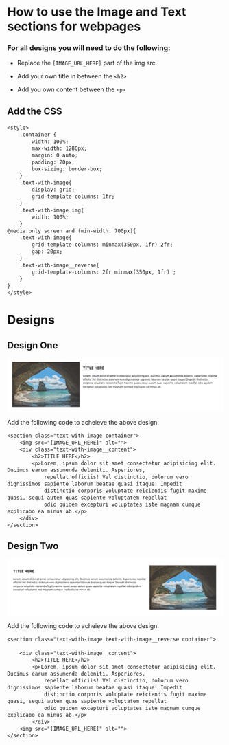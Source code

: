 # How to use the Image and Text sections for webpages

### For all designs you will need to do the following:

- Replace the `[IMAGE_URL_HERE]` part of the img src.

- Add your own title in between the `<h2>`

- Add you own content between the `<p>`

## Add the CSS

```
<style>
    .container {
        width: 100%;
        max-width: 1280px;
        margin: 0 auto;
        padding: 20px;
        box-sizing: border-box;
    }
    .text-with-image{
        display: grid;
        grid-template-columns: 1fr;
    }
    .text-with-image img{
        width: 100%;
    }
@media only screen and (min-width: 700px){
    .text-with-image{
        grid-template-columns: minmax(350px, 1fr) 2fr;
        gap: 20px;
    }
    .text-with-image__reverse{
        grid-template-columns: 2fr minmax(350px, 1fr) ;
    }
}
</style>
```

# Designs

## Design One

![Design One](https://raw.githubusercontent.com/EKMmattwindle/EKM_Webpages/main/image_text/design1.png)

Add the following code to acheieve the above design.

```
<section class="text-with-image container">
    <img src="[IMAGE_URL_HERE]" alt="">
    <div class="text-with-image__content">
        <h2>TITLE HERE</h2>
        <p>Lorem, ipsum dolor sit amet consectetur adipisicing elit. Ducimus earum assumenda deleniti. Asperiores,
            repellat officiis! Vel distinctio, dolorum vero dignissimos sapiente laborum beatae quasi itaque! Impedit
            distinctio corporis voluptate reiciendis fugit maxime quasi, sequi autem quas sapiente voluptatem repellat
            odio quidem excepturi voluptates iste magnam cumque explicabo ea minus ab.</p>
    </div>
</section>
```

## Design Two

![Design One](https://raw.githubusercontent.com/EKMmattwindle/EKM_Webpages/main/image_text/design2.png)

Add the following code to acheieve the above design.


```
<section class="text-with-image text-with-image__reverse container">
    
    <div class="text-with-image__content">
        <h2>TITLE HERE</h2>
        <p>Lorem, ipsum dolor sit amet consectetur adipisicing elit. Ducimus earum assumenda deleniti. Asperiores,
            repellat officiis! Vel distinctio, dolorum vero dignissimos sapiente laborum beatae quasi itaque! Impedit
            distinctio corporis voluptate reiciendis fugit maxime quasi, sequi autem quas sapiente voluptatem repellat
            odio quidem excepturi voluptates iste magnam cumque explicabo ea minus ab.</p>
        </div>
    <img src="[IMAGE_URL_HERE]" alt="">
</section>
```
